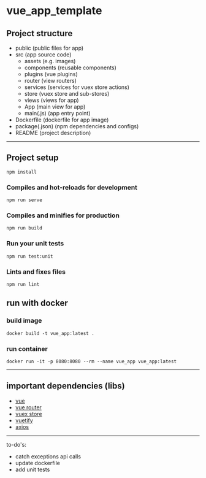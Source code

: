 # vue_app_template

## Project structure

- public (public files for app)
- src (app source code)
  - assets (e.g. images)
  - components (reusable components)
  - plugins (vue plugins)
  - router (view routers)
  - services (services for vuex store actions)
  - store (vuex store and sub-stores)
  - views (views for app)
  - App (main view for app)
  - main(.js) (app entry point)
- Dockerfile (dockerfile for app image)
- package(.json) (npm dependencies and configs)
- README (project description)

---

## Project setup

```
npm install
```

### Compiles and hot-reloads for development

```
npm run serve
```

### Compiles and minifies for production

```
npm run build
```

### Run your unit tests

```
npm run test:unit
```

### Lints and fixes files

```
npm run lint
```

## run with docker

### build image

```
docker build -t vue_app:latest .
```

### run container

```
docker run -it -p 8080:8080 --rm --name vue_app vue_app:latest
```

---

## important dependencies (libs)

- [vue](https://vuejs.org/)
- [vue router](https://router.vuejs.org/)
- [vuex store](https://vuex.vuejs.org/)
- [vuetify](https://vuetifyjs.com/en/)
- [axios](https://github.com/axios/axios)

---

to-do's:

- catch exceptions api calls
- update dockerfile
- add unit tests
